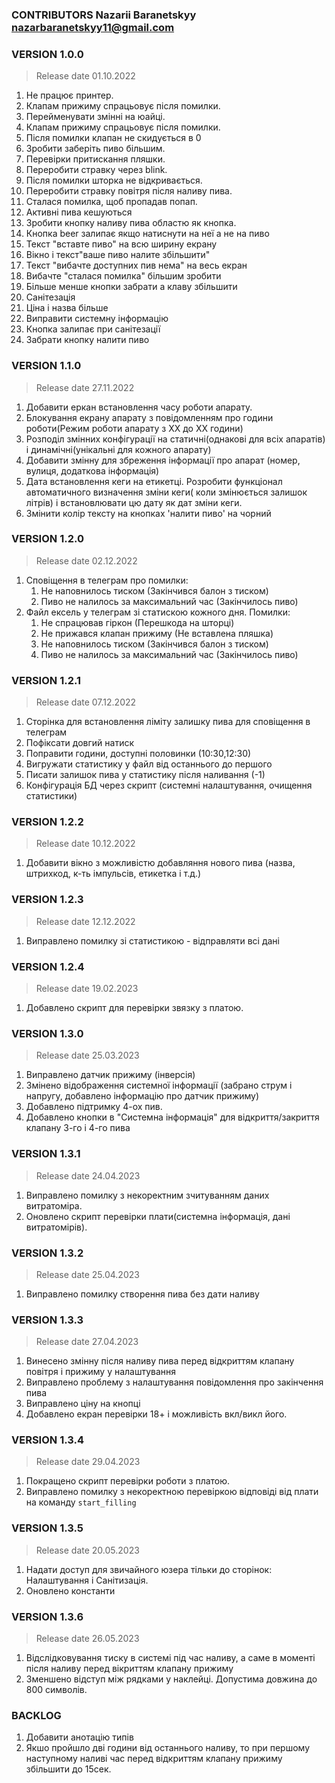 ### CONTRIBUTORS Nazarii Baranetskyy nazarbaranetskyy11@gmail.com
### VERSION 1.0.0
> Release date 01.10.2022
1. Не працює принтер. 
2. Клапам прижиму спрацьовує після помилки. 
3. Перейменувати змінні на юайці.
4. Клапам прижиму спрацьовує після помилки. 
5. Після помилки клапан не скидується в 0 
6. Зробити заберіть пиво більшим. 
7. Перевірки притискання пляшки.
8. Переробити стравку через blink.
9. Після помилки шторка не відкривається. 
10. Переробити стравку повітря після наливу пива.
11. Сталася помилка, щоб пропадав попап.
12. Активні пива кешуються
13. Зробити кнопку наливу пива областю як кнопка. 
14. Кнопка beer залипає якщо натиснути на неї а не на пиво
15. Текст "вставте пиво" на всю ширину екрану
16. Вікно і текст"ваше пиво налите збільшити" 
17. Текст "вибачте доступних пив нема" на весь екран
18. Вибачте "сталася помилка" більшим зробити 
19. Більше менше кнопки забрати а клаву збільшити 
20. Санітезація 
21. Ціна і назва більше 
22. Виправити системну інформацію 
23. Кнопка залипає при санітезації
24. Забрати кнопку налити пиво

### VERSION 1.1.0
> Release date 27.11.2022
1. Добавити еркан встановлення часу роботи апарату.
2. Блокування екрану апарату з повідомленням про години роботи(Режим роботи апарату з ХХ до ХХ години)
3. Розподіл змінних конфігурації на статичні(однакові для всіх апаратів) і динамічні(унікальні для кожного апарату)
4. Добавити змінну для збреження інформації про апарат (номер, вулиця, додаткова інформація)
5. Дата встановлення кеги на етикетці. Розробити функціонал автоматичного визначення зміни кеги( коли змінюється залишок літрів) і встановлювати цю дату як дат зміни кеги.
6. Змінити колір тексту на кнопках 'налити пиво' на чорний

### VERSION 1.2.0
> Release date 02.12.2022
1. Сповіщення в телеграм про помилки:
   1. Не наповнилось тиском (Закінчився балон з тиском)
   2. Пиво не налилось за максимальний час (Закінчилось пиво)
2. Файл ексель у телеграм зі статискою кожного дня. Помилки:
   1. Не спрацював гіркон (Перешкода на шторці)
   2. Не прижався клапан прижиму (Не вставлена пляшка)
   3. Не наповнилось тиском (Закінчився балон з тиском)
   4. Пиво не налилось за максимальний час (Закінчилось пиво)

### VERSION 1.2.1
> Release date 07.12.2022
1. Сторінка для встановлення ліміту залишку пива для сповіщення в телеграм
2. Пофіксати довгий натиск
3. Поправити години, доступні половинки (10:30,12:30)
4. Вигружати статистику у файл від останнього до першого
5. Писати залишок пива у статистику після наливання (-1)
6. Конфігурація БД через скрипт (системні налаштування, очищення статистики)

### VERSION 1.2.2
> Release date 10.12.2022
1. Добавити вікно з можливістю добавляння нового пива (назва, штрихкод, к-ть імпульсів, етикетка і т.д.)

### VERSION 1.2.3
> Release date 12.12.2022
1. Виправлено помилку зі статистикою - відправляти всі дані

### VERSION 1.2.4
> Release date 19.02.2023
1. Добавлено скрипт для перевірки звязку з платою.

### VERSION 1.3.0
> Release date 25.03.2023
1. Виправлено датчик прижиму (інверсія)
2. Змінено відображення системної інформації (забрано струм і напругу, добавлено інформацію про датчик прижиму)
3. Добавлено підтримку 4-ох пив.
4. Добавлено кнопки в "Системна інформація" для відкриття/закриття клапану 3-го і 4-го пива

### VERSION 1.3.1
> Release date 24.04.2023
1. Виправлено помилку з некоректним зчитуванням даних витратоміра.
2. Оновлено скрипт перевірки плати(системна інформація, дані витратомірів).

### VERSION 1.3.2
> Release date 25.04.2023
1. Виправлено помилку створення пива без дати наливу

### VERSION 1.3.3
> Release date 27.04.2023
1. Винесено змінну після наливу пива перед відкриттям клапану повітря і прижиму у налаштування
2. Виправлено проблему з налаштування повідомлення про закінчення пива
3. Виправлено ціну на кнопці
4. Добавлено екран перевірки 18+ і можливість вкл/викл його.

### VERSION 1.3.4
> Release date 29.04.2023
1. Покращено скрипт перевірки роботи з платою.
2. Виправлено помилку з некоректною перевіркою відповіді від плати на команду `start_filling`

### VERSION 1.3.5
> Release date 20.05.2023
1. Надати доступ для звичайного юзера тільки до сторінок: Налаштування і Санітизація.
2. Оновлено константи

### VERSION 1.3.6
> Release date 26.05.2023
1. Відслідковування тиску в системі під час наливу, а саме в моменті після наливу перед вікриттям клапану прижиму
2. Зменшено відступ між рядками у наклейці. Допустима довжина до 800 символів.

### BACKLOG
1. Добавити анотацію типів
2. Якшо пройшло дві години від останнього наливу, то при першому наступному наливі час перед відкриттям клапану прижиму збільшити до 15сек.
